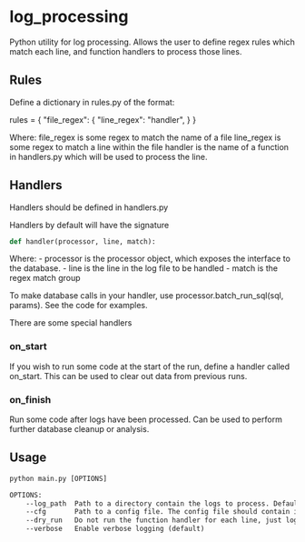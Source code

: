 # log_processing
Python utility for log processing. Allows the user to define regex rules which match each line, and function handlers to process those lines.

## Rules
Define a dictionary in rules.py of the format:

rules = {
    "file_regex": {
        "line_regex": "handler",
    }
}

Where:
file_regex is some regex to match the name of a file
line_regex is some regex to match a line within the file
handler is the name of a function in handlers.py which will be used to process the line.

## Handlers
Handlers should be defined in handlers.py

Handlers by default will have the signature

```python
def handler(processor, line, match):
```

Where:
    - processor is the processor object, which exposes the interface to the database.
    - line is the line in the log file to be handled
    - match is the regex match group

To make database calls in your handler, use processor.batch_run_sql(sql, params). See the code for examples.

There are some special handlers

### on_start
If you wish to run some code at the start of the run, define a handler called on_start. This can be used to clear out data from previous runs.

### on_finish
Run some code after logs have been processed. Can be used to perform further database cleanup or analysis.

## Usage
```txt
python main.py [OPTIONS]

OPTIONS:
    --log_path  Path to a directory contain the logs to process. Defaults to ../logs
    --cfg       Path to a config file. The config file should contain information about the local database.
    --dry_run   Do not run the function handler for each line, just log it instead
    --verbose   Enable verbose logging (default)
```